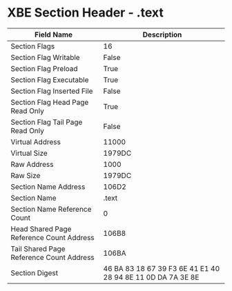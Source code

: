 # XBE Section Header - .text

| Field Name | Description |
|---|---|
| Section Flags | 16 |
| Section Flag Writable | False |
| Section Flag Preload | True |
| Section Flag Executable | True |
| Section Flag Inserted File | False |
| Section Flag Head Page Read Only | True |
| Section Flag Tail Page Read Only | False |
| Virtual Address | 11000 |
| Virtual Size | 1979DC |
| Raw Address | 1000 |
| Raw Size | 1979DC |
| Section Name Address | 106D2 |
| Section Name | .text |
| Section Name Reference Count | 0 |
| Head Shared Page Reference Count Address | 106B8 |
| Tail Shared Page Reference Count Address | 106BA |
| Section Digest | 46 BA 83 18 67 39 F3 6E 41 E1 40 28 94 8E 11 0D DA 7A 3E 8E |
